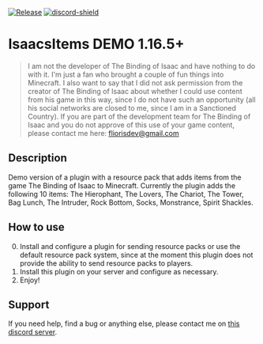 [![Release](https://img.shields.io/github/v/release/Flioris/IsaacsItems?label=Release)](https://github.com/Flioris/IsaacsItems/releases)
[![discord-shield](https://discord.com/api/guilds/1045660297236582462/widget.png)](https://discord.gg/AZSZ8nhtra)

# IsaacsItems DEMO 1.16.5+
> I am not the developer of The Binding of Isaac and have nothing to do with it. I'm just a fan who brought
> a couple of fun things into Minecraft. I also want to say that I did not ask permission from the creator of The
> Binding of Isaac about whether I could use content from his game in this way, since I do not have such an opportunity
> (all his social networks are closed to me, since I am in a Sanctioned Country). If you are part of the development
> team for The Binding of Isaac and you do not approve of this use of your game content, please contact me here:
> fliorisdev@gmail.com

## Description
Demo version of a plugin with a resource pack that adds items from the game The Binding of Isaac to Minecraft.
Currently the plugin adds the following 10 items: The Hierophant, The Lovers, The Chariot, The Tower, Bag Lunch,
The Intruder, Rock Bottom, Socks, Monstrance, Spirit Shackles.

## How to use
0. Install and configure a plugin for sending resource packs or use the default resource pack system, since at the moment this plugin does not provide the ability to send resource packs to players.
1. Install this plugin on your server and configure as necessary.
2. Enjoy!

## Support
If you need help, find a bug or anything else, please contact me on [this discord server](https://discord.gg/AZSZ8nhtra).
